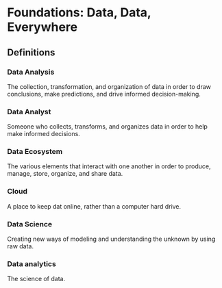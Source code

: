 # Foundations: Data, Data, Everywhere

## Definitions

### Data Analysis
The collection, transformation, and organization of data in order to draw conclusions, make predictions, and drive informed decision-making.

### Data Analyst
Someone who collects, transforms, and organizes data in order to help make informed decisions.

### Data Ecosystem
The various elements that interact with one another in order to produce, manage, store, organize, and share data.

### Cloud
A place to keep dat online, rather than a computer hard drive.

### Data Science
Creating new ways of modeling and understanding the unknown by using raw data.

### Data analytics
The science of data.